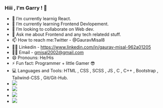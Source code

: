 ###   Hiii , I'm Garry ! 👋
- 🔭 I’m currently learnig React.
- 🌱 I’m currently learning Frontend Devlopement.
- 👯 I’m looking to collaborate on Web dev.
- 💬 Ask me about Frontend and any tech relatedd stuff.
- 📫 How to reach me:Twitter - @GauravMisal8 
- 👨‍💻 Linkedin - https://www.linkedin.com/in/gaurav-misal-962a01205
- 👨‍💻 Email - gmisal2002@gmail.com
- 😄 Pronouns: He/His
- ⚡ Fun fact: Programmer + little Gamer 😎
- 💻 Languages and Tools: HTML , CSS , SCSS , JS , C , C++ , Bootstrap , Tailwind-CSS , Git/Git-Hub.
-  <img src="https://komarev.com/ghpvc/?username=garry000&color=dc143c">
-  <img src="https://github-readme-stats.vercel.app/api/top-langs/?username=garry000">
-  <img src="https://github-readme-stats.vercel.app/api?username=garry000">
-  <img src="https://github-readme-streak-stats.herokuapp.com/?user=garry000">
